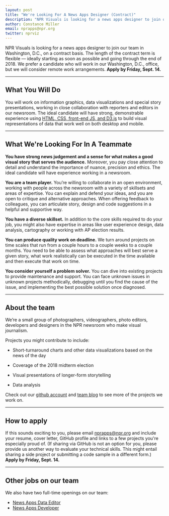 ```yaml
---
layout: post
title: "We're Looking For A News Apps Designer (Contract)"
description: "NPR Visuals is looking for a news apps designer to join our team in Washington, D.C."
author: Constance Miller
email: nprapps@npr.org
twitter: nprviz
---
```


NPR Visuals is looking for a news apps designer to join our team in Washington, D.C., on a contract basis. The length of the contract term is flexible — ideally starting as soon as possible and going through the end of 2018. We prefer a candidate who will work in our Washington, D.C., office, but we will consider remote work arrangements. **Apply by Friday, Sept. 14.**

----------

## What You Will Do

You will work on information graphics, data visualizations and special story presentations, working in close collaboration with reporters and editors in our newsroom. The ideal candidate will have strong, demonstrable experience using [HTML, CSS, front-end JS, and D3.js](https://github.com/nprapps/dailygraphics) to build visual representations of data that work well on both desktop and mobile.

----------

## What We're Looking For In A Teammate

**You have strong news judgement and a sense for what makes a good visual story that serves the audience.** Moreover, you pay close attention to detail and understand the importance of nuance, precision and ethics. The ideal candidate will have experience working in a newsroom.

**You are a team player.** You’re willing to collaborate in an open environment, working with people across the newsroom with a variety of skillsets and areas of expertise. You can explain and defend your ideas, and you are open to critique and alternative approaches. When offering feedback to colleagues, you can articulate story, design and code suggestions in a helpful and supportive way.

**You have a diverse skillset.** In addition to the core skills required to do your job, you might also have expertise in areas like user experience design, data analysis, cartography or working with AP election results.

**You can produce quality work on deadline.** We turn around projects on time scales that run from a couple hours to a couple weeks to a couple months. You need to be able to assess what approaches will best serve a given story, what work realistically can be executed in the time available and then execute that work on time.

**You consider yourself a problem solver.** You can dive into existing projects to provide maintenance and support. You can face unknown issues in unknown projects methodically, debugging until you find the cause of the issue, and implementing the best possible solution once diagnosed.

---------

## About the team

We’re a small group of photographers, videographers, photo editors, developers and designers in the NPR newsroom who make visual journalism.

Projects you might contribute to include:

* Short-turnaround charts and other data visualizations based on the news of the day

* Coverage of the 2018 midterm election

* Visual presentations of longer-form storytelling

* Data analysis

Check out our [github account](https://github.com/nprapps/) and [team blog](http://blog.apps.npr.org) to see more of the projects we work on.

---------

## How to apply

If this sounds exciting to you, please email <a href="mailto:nprapps@npr.org?subject=News%20Apps%20Designer%20Contract%20Job">nprapps@npr.org</a> and include your resume, cover letter, GitHub profile and links to a few projects you're especially proud of. (If sharing via GitHub is not an option for you, please provide us another way to evaluate your technical skills. This might entail sharing a side project or submitting a code sample in a different form.) **Apply by Friday, Sept. 14.**

---------

## Other jobs on our team

We also have two full-time openings on our team:

* [News Apps Data Editor](https://recruiting.ultipro.com/NAT1011NATPR/JobBoard/af823b19-a43b-4cda-b6c2-c06508d84cf6/OpportunityDetail?opportunityId=c9bfa360-6707-4f7e-b241-80047083c9dd)
* [News Apps Developer](https://recruiting.ultipro.com/NAT1011NATPR/JobBoard/af823b19-a43b-4cda-b6c2-c06508d84cf6/OpportunityDetail?opportunityId=91237b23-2bdc-4aa2-8b1f-28a7461dfdcf)
